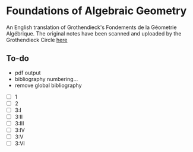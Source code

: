 # Foundations of Algebraic Geometry

An English translation of Grothendieck's Fondements de la Géometrie Algébrique.
The original notes have been scanned and uploaded by the Grothendieck Circle [here](https://webusers.imj-prg.fr/~leila.schneps/grothendieckcircle/FGA.pdf)

## To-do

- pdf output
- bibliography numbering...
- remove global bibliography

- [ ] 1
- [ ] 2
- [ ] 3:I
- [ ] 3:II
- [ ] 3:III
- [ ] 3:IV
- [ ] 3:V
- [ ] 3:VI
